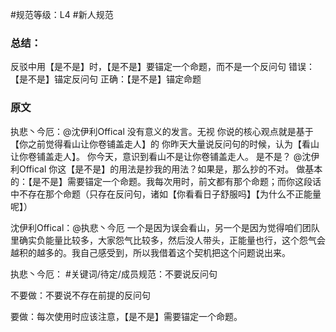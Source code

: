 #规范等级：L4 
#新人规范
### 总结：
反驳中用【是不是】时，【是不是】要锚定一个命题，而不是一个反问句
错误：【是不是】锚定反问句
正确：【是不是】锚定命题
### 原文
执悲丶今厄：@沈伊利Offical 没有意义的发言。无视
你说的核心观点就是基于【你之前觉得看山让你卷铺盖走人】的
你昨天大量说反问句的时候，认为【看山让你卷铺盖走人】。
你今天，意识到看山不是让你卷铺盖走人。
是不是？
@沈伊利Offical 你这【是不是】的用法是抄我的用法？如果是，那么抄的不对。
做基本的：【是不是】需要锚定一个命题。我每次用时，前文都有那个命题；而你这段话中不存在那个命题（只存在反问句，诸如【你看看日子舒服吗】【为什么不正能量呢】）

沈伊利Offical：@执悲丶今厄
一个是因为误会看山，另一个是因为觉得咱们团队里确实负能量比较多，大家怨气比较多，然后没人带头，正能量也行，这个怨气会越积的越多的。我自己感受到，所以我借着这个契机把这个问题说出来。

执悲丶今厄：
#关键词/待定/成员规范：不要说反问句



不要做：不要说不存在前提的反问句

要做：每次使用时应该注意，【是不是】需要锚定一个命题。